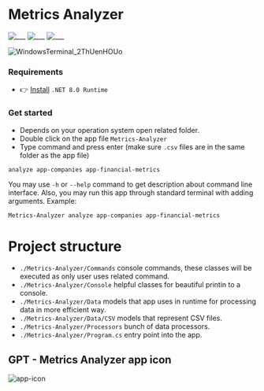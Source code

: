 # Metrics Analyzer

![___](https://img.shields.io/badge/.NET_8.0-blue.svg)
![___](https://img.shields.io/badge/CSV-blue.svg)
![___](https://img.shields.io/badge/Data_Analyzer-blue.svg)

![WindowsTerminal_2ThUenHOUo](https://github.com/IvanMurzak/Metrics-Analyzer/assets/9135028/8d9b21e5-351e-4ccd-b9c2-1a7019104e16)

### Requirements

- 👉 [Install](https://dotnet.microsoft.com/en-us/download/dotnet/8.0) `.NET 8.0 Runtime`


### Get started

 - Depends on your operation system open related folder.
 - Double click on the app file `Metrics-Analyzer`
 - Type command and press enter (make sure `.csv` files are in the same folder as the app file)
 
 ```
 analyze app-companies app-financial-metrics
 ```

You may use `-h` or `--help` command to get description about command line interface.
Also, you may run this app through standard terminal with adding arguments. Example:

```
Metrics-Analyzer analyze app-companies app-financial-metrics
```


# Project structure

- `./Metrics-Analyzer/Commands` console commands, these classes will be executed as only user uses related command.
- `./Metrics-Analyzer/Console` helpful classes for beautiful printin to a console.
- `./Metrics-Analyzer/Data` models that app uses in runtime for processing data in more efficient way.
- `./Metrics-Analyzer/Data/CSV` models that represent CSV files.
- `./Metrics-Analyzer/Processors` bunch of data processors.
- `./Metrics-Analyzer/Program.cs` entry point into the app.

## GPT - Metrics Analyzer app icon

![app-icon](https://github.com/IvanMurzak/Metrics-Analyzer/assets/9135028/77dcbc3c-16be-4d3e-a450-8e8fa85d35ad)
